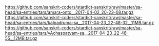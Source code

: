 https://github.com/sanskrit-coders/stardict-sanskrit/raw/master/sa-head/sa-entries/tars/amara-onto__2017-04-02_20-23-08.tar.gz
https://github.com/sanskrit-coders/stardict-sanskrit/raw/master/sa-head/sa-entries/tars/kalpadruma-sa__2017-04-23_22-48-32__11MB.tar.gz
https://github.com/sanskrit-coders/stardict-sanskrit/raw/master/sa-head/sa-entries/tars/vAchaspatyam-sa__2017-04-23_22-48-55__12MB.tar.gz

